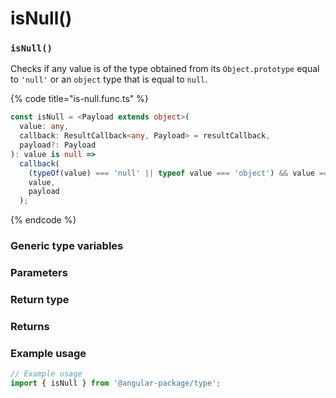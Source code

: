 # isNull()

### `isNull()`

Checks if any value is of the type obtained from its `Object.prototype` equal to `'null'` or an `object` type that is equal to `null`.

{% code title="is-null.func.ts" %}
```typescript
const isNull = <Payload extends object>(
  value: any,
  callback: ResultCallback<any, Payload> = resultCallback,
  payload?: Payload
): value is null =>
  callback(
    (typeOf(value) === 'null' || typeof value === 'object') && value === null,
    value,
    payload
  );
```
{% endcode %}

### Generic type variables

### Parameters

### Return type

### Returns

### Example usage

```typescript
// Example usage
import { isNull } from '@angular-package/type';

```

